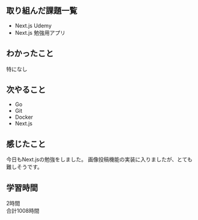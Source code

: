 ## 取り組んだ課題一覧
- Next.js Udemy
- Next.js 勉強用アプリ

## わかったこと
特になし

## 次やること
- Go
- Git
- Docker
- Next.js

## 感じたこと
今日もNext.jsの勉強をしました。
画像投稿機能の実装に入りましたが、とても難しそうです。

## 学習時間
2時間<br />
合計1008時間
